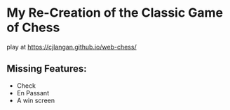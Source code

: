 # My Re-Creation of the Classic Game of Chess

play at https://cjlangan.github.io/web-chess/

## Missing Features:
- Check
- En Passant
- A win screen
